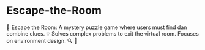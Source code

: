 # Escape-the-Room
🚪 Escape the Room: A mystery puzzle game where users must find dan combine clues. 💡 Solves complex problems to exit the virtual room. Focuses on environment design. 🔍 🧩
